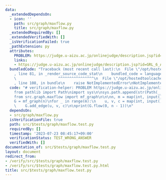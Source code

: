 ```yaml
---
data:
  _extendedDependsOn:
  - icon: ''
    path: src/graph/maxflow.py
    title: src/graph/maxflow.py
  _extendedRequiredBy: []
  _extendedVerifiedWith: []
  _isVerificationFailed: true
  _pathExtension: py
  attributes:
    PROBLEM: https://judge.u-aizu.ac.jp/onlinejudge/description.jsp?id=GRL_6_A&lang=jp
    links:
    - https://judge.u-aizu.ac.jp/onlinejudge/description.jsp?id=GRL_6_A&lang=jp
  bundledCode: "Traceback (most recent call last):\n  File \"/opt/hostedtoolcache/Python/3.11.4/x64/lib/python3.11/site-packages/onlinejudge_verify/documentation/build.py\"\
    , line 81, in _render_source_code_stat\n    bundled_code = language.bundle(\n\
    \                   ^^^^^^^^^^^^^^^^\n  File \"/opt/hostedtoolcache/Python/3.11.4/x64/lib/python3.11/site-packages/onlinejudge_verify/languages/python.py\"\
    , line 108, in bundle\n    raise NotImplementedError\nNotImplementedError\n"
  code: "# verification-helper: PROBLEM https://judge.u-aizu.ac.jp/onlinejudge/description.jsp?id=GRL_6_A&lang=jp\n\
    from pathlib import Path\nimport sys\n\nsys.path.append(str(Path(__file__).resolve().parent.parent.parent.parent))\n\
    from src.graph.maxflow import mf_graph\n\n\nn, m = map(int, input().split())\n\
    G = mf_graph(n)\nfor _ in range(m):\n    u, v, c = map(int, input().split())\n\
    \    G.add_edge(u, v, c)\n\nprint(G.flow(0, n - 1))\n"
  dependsOn:
  - src/graph/maxflow.py
  isVerificationFile: true
  path: src/$tests/graph/maxflow.test.py
  requiredBy: []
  timestamp: '2023-07-23 08:45:17+09:00'
  verificationStatus: TEST_WRONG_ANSWER
  verifiedWith: []
documentation_of: src/$tests/graph/maxflow.test.py
layout: document
redirect_from:
- /verify/src/$tests/graph/maxflow.test.py
- /verify/src/$tests/graph/maxflow.test.py.html
title: src/$tests/graph/maxflow.test.py
---
```

